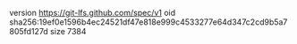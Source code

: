 version https://git-lfs.github.com/spec/v1
oid sha256:19ef0e1596b4ec24521df47e818e999c4533277e64d347c2cd9b5a7805fd127d
size 7384
